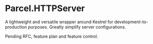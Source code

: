 # Parcel.HTTPServer

A lightweight and versatile wrapper around Kestrel for development-to-production purposes. Greatly simplify server configurations.

Pending RFC, feature plan and feature control.